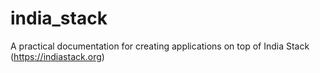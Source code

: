 # india_stack
A practical documentation for creating applications on top of India Stack (https://indiastack.org)
